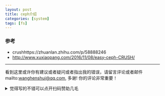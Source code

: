 ```yaml
---
layout: post
title: ceph介绍
categories: [system]
tags: [fs]
---
```






### 参考

- crushhttps://zhuanlan.zhihu.com/p/58888246
- http://www.xuxiaopang.com/2016/11/08/easy-ceph-CRUSH/

---

看到这里或许你有建议或者疑问或者指出我的错误，请留言评论或者邮件mailto:wanghenshui@qq.com, 多谢!  你的评论非常重要！

<details>
<summary>觉得写的不错可以点开扫码赞助几毛</summary>
<img src="https://wanghenshui.github.io/assets/wepay.png" alt="微信转账">
</details>

